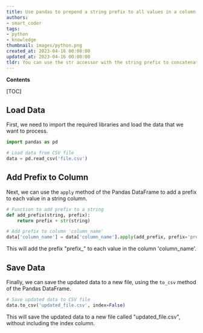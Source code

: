 ```yaml
---
title: Use pandas to prepend a string prefix to all values in a column that contains strings
authors:
- smart_coder
tags:
- python
- knowledge
thumbnail: images/python.png
created_at: 2023-04-16 00:00:00
updated_at: 2023-04-16 00:00:00
tldr: You can use the str accessor with the string prefix to concatenate it with the values in a Pandas DataFrame string column.
---
```


**Contents**

[TOC]

## Load Data

First, we need to import the required libraries and load the data that we want to process.

```python
import pandas as pd

# Load data from CSV file
data = pd.read_csv('file.csv')
```

## Add Prefix to Column

Next, we can use the `apply` method of the Pandas DataFrame to add a prefix to each value in a string column.

```python
# Function to add prefix to a string
def add_prefix(string, prefix):
    return prefix + str(string)

# Add prefix to column 'column_name'
data['column_name'] = data['column_name'].apply(add_prefix, prefix='prefix_')
```

This will add the prefix "prefix_" to each value in the column 'column_name'.

## Save Data

Finally, we can save the updated data to a new file, using the `to_csv` method of the Pandas DataFrame.

```python
# Save updated data to CSV file
data.to_csv('updated_file.csv', index=False)
```

This will save the updated data to a new file called "updated_file.csv", without including the index column.
